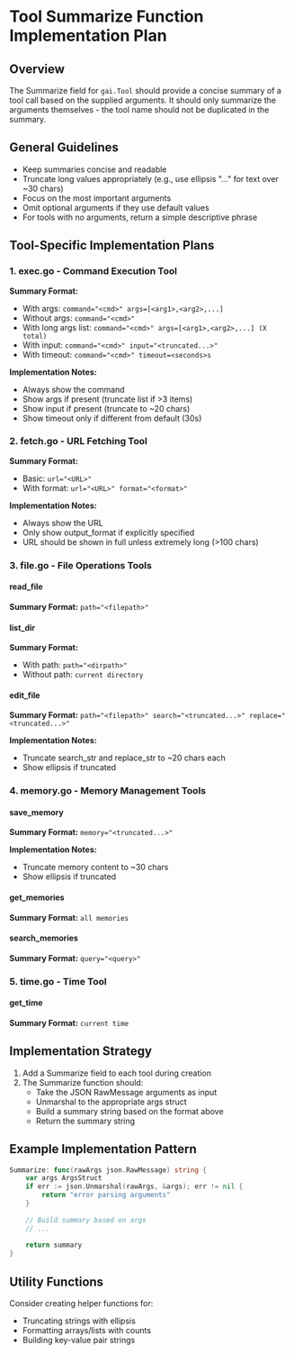 # Tool Summarize Function Implementation Plan

## Overview
The Summarize field for `gai.Tool` should provide a concise summary of a tool call based on the supplied arguments. It should only summarize the arguments themselves - the tool name should not be duplicated in the summary.

## General Guidelines
- Keep summaries concise and readable
- Truncate long values appropriately (e.g., use ellipsis "..." for text over ~30 chars)
- Focus on the most important arguments
- Omit optional arguments if they use default values
- For tools with no arguments, return a simple descriptive phrase

## Tool-Specific Implementation Plans

### 1. exec.go - Command Execution Tool
**Summary Format:**
- With args: `command="<cmd>" args=[<arg1>,<arg2>,...]`
- Without args: `command="<cmd>"`
- With long args list: `command="<cmd>" args=[<arg1>,<arg2>,...] (X total)`
- With input: `command="<cmd>" input="<truncated...>"`
- With timeout: `command="<cmd>" timeout=<seconds>s`

**Implementation Notes:**
- Always show the command
- Show args if present (truncate list if >3 items)
- Show input if present (truncate to ~20 chars)
- Show timeout only if different from default (30s)

### 2. fetch.go - URL Fetching Tool
**Summary Format:**
- Basic: `url="<URL>"`
- With format: `url="<URL>" format="<format>"`

**Implementation Notes:**
- Always show the URL
- Only show output_format if explicitly specified
- URL should be shown in full unless extremely long (>100 chars)

### 3. file.go - File Operations Tools

#### read_file
**Summary Format:** `path="<filepath>"`

#### list_dir
**Summary Format:**
- With path: `path="<dirpath>"`
- Without path: `current directory`

#### edit_file
**Summary Format:** `path="<filepath>" search="<truncated...>" replace="<truncated...>"`

**Implementation Notes:**
- Truncate search_str and replace_str to ~20 chars each
- Show ellipsis if truncated

### 4. memory.go - Memory Management Tools

#### save_memory
**Summary Format:** `memory="<truncated...>"`

**Implementation Notes:**
- Truncate memory content to ~30 chars
- Show ellipsis if truncated

#### get_memories
**Summary Format:** `all memories`

#### search_memories
**Summary Format:** `query="<query>"`

### 5. time.go - Time Tool

#### get_time
**Summary Format:** `current time`

## Implementation Strategy

1. Add a Summarize field to each tool during creation
2. The Summarize function should:
   - Take the JSON RawMessage arguments as input
   - Unmarshal to the appropriate args struct
   - Build a summary string based on the format above
   - Return the summary string

## Example Implementation Pattern

```go
Summarize: func(rawArgs json.RawMessage) string {
    var args ArgsStruct
    if err := json.Unmarshal(rawArgs, &args); err != nil {
        return "error parsing arguments"
    }
    
    // Build summary based on args
    // ...
    
    return summary
}
```

## Utility Functions
Consider creating helper functions for:
- Truncating strings with ellipsis
- Formatting arrays/lists with counts
- Building key-value pair strings